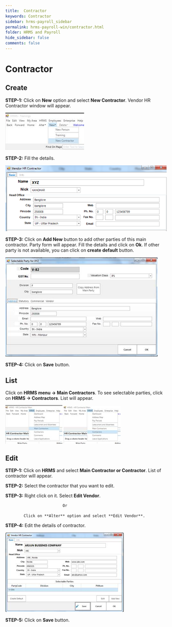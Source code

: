 ```yaml
---
title:  Contractor
keywords: Contractor
sidebar: hrms-payroll_sidebar
permalink: hrms-payroll-win/contractor.html
folder: HRMS and Payroll
hide_sidebar: false
comments: false
---
```


# Contractor

 
## Create

**STEP-1:** Click on **New** option and select **New Contractor**. Vendor HR Contractor window will appear.
 
![](/images/new-contractor.jpg)
 

**STEP-2:** Fill the details.

![](/images/basic-tab.png)

**STEP-3:** Click on **Add New** button to add other parties of this main contractor. Party form will appear. Fill the details and click on **Ok**. If other party is not available, you can click on **create default** button.

 ![](/images/selectable-party.jpg)

**STEP-4:** Click on **Save** button.

## List

Click on **HRMS menu -> Main Contractors**. To see selectable parties, click on **HRMS -> Contractors**. List will appear.

 ![](/images/hrms-main.jpg) 
 ![](/images/hrms-contractor.jpg)  

 

## Edit

 

**STEP-1:** Click on **HRMS** and select **Main Contractor or Contractor**. List of contractor will appear.

 

**STEP-2:** Select the contractor that you want to edit.

 

**STEP-3:** Right click on it. Select **Edit Vendor**. 

                             Or

            Click on **Alter** option and select **Edit Vendor**.

 

**STEP-4:** Edit the details of contractor.

 
![](/images/edit-contractor.jpg)
  

**STEP-5:** Click on **Save** button.

 
